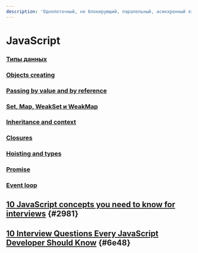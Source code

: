 ```yaml
---
description: 'Однопоточный, не блокирующий, паралельный, асинхронный язык'
---
```


# JavaScript

### [Типы данных](https://developer.mozilla.org/ru/docs/Web/JavaScript/Data_structures)

### [Objects creating](objects-creating.md)

### [Passing by value and by reference](passing-by-value-and-by-reference.md)

### [Set, Map, WeakSet и WeakMap](https://learn.javascript.ru/set-map)

### [Inheritance and context](inheritance-and-context.md)

### [Closures](closures.md)

### [Hoisting and types](hoisting-and-types.md)

### [Promise](promise.md)

### [Event loop](event-loop.md)

## [10 JavaScript concepts you need to know for interviews](https://codeburst.io/10-javascript-concepts-you-need-to-know-for-interviews-136df65ecce) {#2981}

## [10 Interview Questions Every JavaScript Developer Should Know](https://medium.com/javascript-scene/10-interview-questions-every-javascript-developer-should-know-6fa6bdf5ad95) {#6e48}

